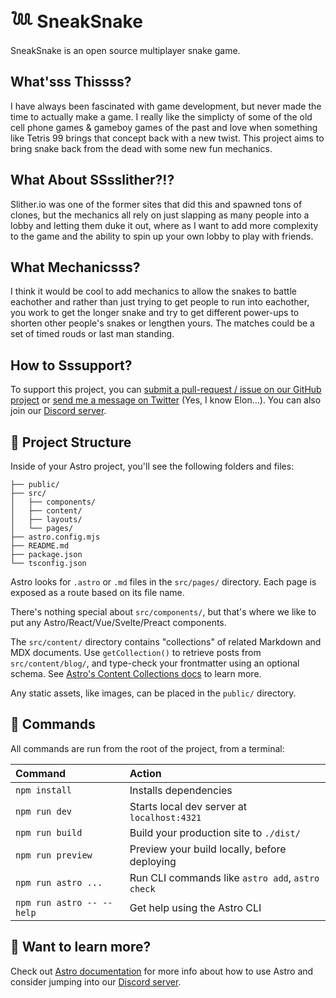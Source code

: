 # 𓆙 SneakSnake

SneakSnake is an open source multiplayer snake game.

## What'sss Thissss?

I have always been fascinated with game development, but never made the time to actually make a game.  I really like the simplicty of some of the old cell phone games & gameboy games of the past and love when something like Tetris 99 brings that concept back with a new twist.  This project aims to bring snake back from the dead with some new fun mechanics.

## What About SSsslither?!?

Slither.io was one of the former sites that did this and spawned tons of clones, but the mechanics all rely on just slapping as many people into a lobby and letting them duke it out, where as I want to add more complexity to the game and the ability to spin up your own lobby to play with friends.

## What Mechanicsss?

I think it would be cool to add mechanics to allow the snakes to battle eachother and rather than just trying to get people to run into eachother, you work to get the longer snake and try to get different power-ups to shorten other people's snakes or lengthen yours.  The matches could be a set of timed rouds or last man standing.

## How to Sssupport?

To support this project, you can [submit a pull-request / issue on our GitHub project](https://github.com/popcorn245/sneaksnake) or [send me a message on Twitter](https://github.com/popcorn245) (Yes, I know Elon...). You can also join our [Discord server](https://discord.gg/KcgqDCvFzC).

## 🚀 Project Structure

Inside of your Astro project, you'll see the following folders and files:

```text
├── public/
├── src/
│   ├── components/
│   ├── content/
│   ├── layouts/
│   └── pages/
├── astro.config.mjs
├── README.md
├── package.json
└── tsconfig.json
```

Astro looks for `.astro` or `.md` files in the `src/pages/` directory. Each page is exposed as a route based on its file name.

There's nothing special about `src/components/`, but that's where we like to put any Astro/React/Vue/Svelte/Preact components.

The `src/content/` directory contains "collections" of related Markdown and MDX documents. Use `getCollection()` to retrieve posts from `src/content/blog/`, and type-check your frontmatter using an optional schema. See [Astro's Content Collections docs](https://docs.astro.build/en/guides/content-collections/) to learn more.

Any static assets, like images, can be placed in the `public/` directory.

## 🧞 Commands

All commands are run from the root of the project, from a terminal:

| Command                   | Action                                           |
| :------------------------ | :----------------------------------------------- |
| `npm install`             | Installs dependencies                            |
| `npm run dev`             | Starts local dev server at `localhost:4321`      |
| `npm run build`           | Build your production site to `./dist/`          |
| `npm run preview`         | Preview your build locally, before deploying     |
| `npm run astro ...`       | Run CLI commands like `astro add`, `astro check` |
| `npm run astro -- --help` | Get help using the Astro CLI                     |

## 👀 Want to learn more?

Check out [Astro documentation](https://docs.astro.build) for more info about how to use Astro and consider jumping into our [Discord server](https://discord.gg/KcgqDCvFzC).
